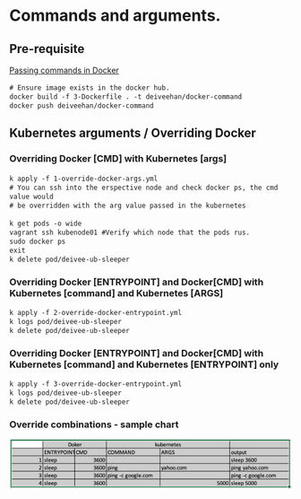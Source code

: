 # Commands and arguments. 

## Pre-requisite
[Passing commands in Docker](https://github.com/deiveehan/xplore-docker/tree/master/samples/commands)
```shell script
# Ensure image exists in the docker hub. 
docker build -f 3-Dockerfile . -t deiveehan/docker-command
docker push deiveehan/docker-command
```

## Kubernetes arguments / Overriding Docker
### Overriding Docker [CMD] with Kubernetes [args]
```shell script
k apply -f 1-override-docker-args.yml
# You can ssh into the erspective node and check docker ps, the cmd value would
# be overridden with the arg value passed in the kubernetes

k get pods -o wide 
vagrant ssh kubenode01 #Verify which node that the pods rus.
sudo docker ps
exit
k delete pod/deivee-ub-sleeper
```

### Overriding Docker [ENTRYPOINT] and Docker[CMD] with Kubernetes [command] and Kubernetes [ARGS]
```shell script
k apply -f 2-override-docker-entrypoint.yml
k logs pod/deivee-ub-sleeper
k delete pod/deivee-ub-sleeper
```

### Overriding Docker [ENTRYPOINT] and Docker[CMD] with Kubernetes [command] and Kubernetes [ENTRYPOINT] only
```shell script
k apply -f 3-override-docker-entrypoint.yml
k logs pod/deivee-ub-sleeper
k delete pod/deivee-ub-sleeper
```

### Override combinations - sample chart
![](.readme_images/0e24b5a1.png)


